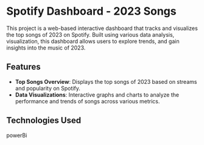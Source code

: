 # Spotify Dashboard - 2023 Songs

This project is a web-based interactive dashboard that tracks and visualizes the top songs of 2023 on Spotify. Built using various data analysis, visualization,
this dashboard allows users to explore trends, and gain insights into the music of 2023.

## Features

- **Top Songs Overview**: Displays the top songs of 2023 based on streams and popularity on Spotify.
- **Data Visualizations**: Interactive graphs and charts to analyze the performance and trends of songs across various metrics.

## Technologies Used
powerBi


